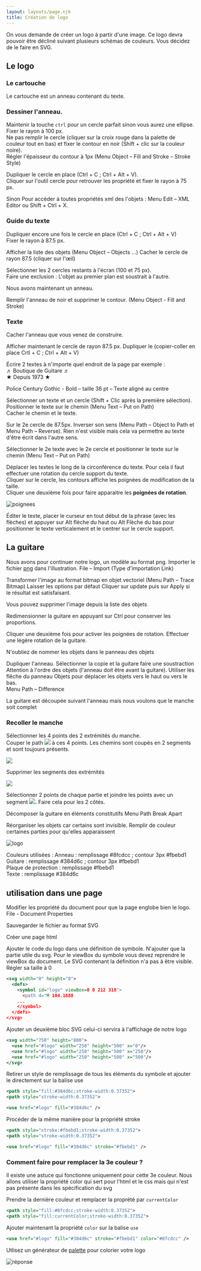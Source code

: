 ```yaml
---
layout: layouts/page.njk
title: Création de logo
---
```


On vous demande de créer un logo à partir d'une image. Ce logo devra pouvoir être décliné suivant plusieurs schémas de couleurs. Vous décidez de le faire en SVG.

## Le logo

### Le cartouche

Le cartouche est un anneau contenant du texte.

### Dessiner l'anneau. 

Maintenir la touche `ctrl` pour un cercle parfait sinon vous aurez une ellipse.\
Fixer le rayon à 100 px.\
Ne pas remplir le cercle (cliquer sur la croix rouge dans la palette de couleur tout en bas) et fixer le contour en noir (Shift + clic sur la couleur noire).\
Régler l'épaisseur du contour à 1px (Menu Object – Fill and Stroke – Stroke Style)


Dupliquer le cercle en place (Ctrl + C ; Ctrl + Alt + V).\
Cliquer sur l'outil cercle pour retrouver les propriété et fixer le rayon à 75 px. 

Sinon Pour accéder à toutes propriétés xml des l'objets : Menu Edit – XML Editor ou Shift + Ctrl + X.

### Guide du texte

Dupliquer encore une fois le cercle en place (Ctrl + C ; Ctrl + Alt + V)\
Fixer le rayon à 87.5 px.

Afficher la liste des objets (Menu Object – Objects …) Cacher le cercle de rayon 87.5 (cliquer sur l'œil)

Sélectionner les 2 cercles restants à l'écran (100 et 75 px).\
Faire une exclusion : L'objet au premier plan est soustrait à l'autre. 

Nous avons maintenant un anneau.

Remplir l'anneau de noir et supprimer le contour. (Menu Object - Fill and Stroke)

### Texte

Cacher l'anneau que vous venez de construire. 

Afficher maintenant le cercle de rayon 87.5 px. Dupliquer le (copier-coller en place Crtl + C ; Ctrl + Alt + V)

Écrire 2 textes à n'importe quel endroit de la page par exemple :\
♬ Boutique de Guitare ♬\
★ Depuis 1973 ★

Police Century Gothic - Bold – taille 36 pt – Texte aligné au centre

Sélectionner un texte et un cercle (Shift + Clic après la première sélection).\
Positionner le texte sur le chemin (Menu Text – Put on Path)\
Cacher le chemin et le texte.

Sur le 2e cercle de 87.5px. Inverser son sens (Menu Path – Object to Path et Menu Path – Reverse). Rien n'est visible mais cela va permettre au texte d'être écrit dans l'autre sens.

Sélectionner le 2e texte avec le 2e cercle et positionner le texte sur le chemin (Menu Text – Put on Path)

Déplacer les textes le long de la circonférence du texte. Pour cela il faut effectuer une rotation du cercle support du texte.\
Cliquer sur le cercle, les contours affiche les poignées de modification de la taille.\
Cliquer une deuxième fois pour faire apparaitre les **poignées de rotation**. 

![poignees](poignees.png)


Éditer le texte, placer le curseur en tout début de la phrase (avec les flèches) et appuyer sur Alt flèche du haut ou Alt Flèche du bas pour positionner le texte verticalement et le centrer sur le cercle support.

## La guitare

Nous avons pour continuer notre logo, un modèle au format png. Importer le fichier [png](guitare.png) dans l'illustration. File – Import (Type d'importation Link)

Transformer l'image au format bitmap en objet vectoriel (Menu Path – Trace Bitmap) Laisser les options par défaut Cliquer sur update puis sur Apply si le résultat est satisfaisant.

Vous pouvez supprimer l'image depuis la liste des objets

Redimensionner la guitare en appuyant sur Ctrl pour conserver les proportions.

Cliquer une deuxième fois pour activer les poignées de rotation. Effectuer une légère rotation de la guitare.

N'oubliez de nommer les objets dans le panneau des objets

Dupliquer l'anneau. Sélectionner la copie et la guitare faire une soustraction
Attention à l'ordre des objets (l'anneau doit être avant la guitare). Utiliser les flêche du panneau Objets pour déplacer les objets vers le haut ou vers le bas.\
Menu Path – Difference

La guitare est découpée suivant l'anneau mais nous voulons que le manche soit complet

### Recoller le manche

Sélectionner les 4 points des 2 extrémités du manche.\
Couper le path ![](couper.png) à ces 4 points. Les chemins sont coupés en 2 segments et sont toujours présents. 

![](extermites.png)

Supprimer les segments des extrémités 

![](segments.png)

Sélectionner 2 points de chaque partie et joindre les points avec un segment ![](joindre.png). Faire cela pour les 2 côtés.

Décomposer la guitare en éléments constitutifs Menu Path Break Apart

Réorganiser les objets car certains sont invisible. Remplir de couleur certaines parties pour qu'elles apparaissent

![logo](logo.png)

Couleurs utilisées :
Anneau : remplissage #8fcdcc ;  contour 3px #fbebd1\
Guitare : remplissage #384d6c ;  contour 3px #fbebd1\
Plaque de protection : remplissage #fbebd1\
Texte : remplissage #384d6c

## utilisation dans une page

Modifier les propriété du document pour que la page englobe bien le logo.\
File - Document Properties

Sauvegarder le fichier au format SVG

Créer une page html

Ajouter le code du logo dans une définition de symbole. N'ajouter que la partie utile du svg.
Pour le viewBox du symbole vous devez reprendre le viewBox du document.
Le SVG contenant la définition n'a pas à être visible. Régler sa taille à 0

```svg
<svg width="0" height="0">
  <defs>
    <symbol id="logo" viewBox=0 0 212 318">
      <path d="M 104.1688
    ...
    </symbol>
  </defs>
</svg>
```
Ajouter un deuxième bloc SVG celui-ci servira à l'affichage de notre logo

```svg
<svg width="750" height="800">
  <use href="#logo" width="250" height="500" x="0"/>
  <use href="#logo" width="250" height="500" x="250"/>
  <use href="#logo" width="250" height="500" x="500"/>
</svg>
```

Retirer un style de remplissage de tous les éléments du symbole et ajouter le directement sur la balise use

```svg
<path style="fill:#384d6c;stroke-width:0.37352">
<path style="stroke-width:0.37352">
```

```svg
<use href="#logo" fill="#384d6c" />
```

Procéder de la même manière pour la propriété stroke

```svg
<path style="stroke:#fbebd1;stroke-width:0.37352">
<path style="stroke-width:0.37352">
```

```svg
<use href="#logo" fill="#384d6c" stroke="#fbebd1" />
```

### Comment faire pour remplacer la 3e couleur ?

Il existe une astuce qui fonctionne uniquement pour cette 3e couleur. Nous allons utiliser la propriété color qui sert pour l'html et le css mais qui n'est pas présente dans les spécification du svg

Prendre la dernière couleur et remplacer la proprété par `currentColor`

```svg
<path style="fill:#8fcdcc;stroke-width:0.37352">
<path style="fill:currentColor;stroke-width:0.37352">
```

Ajouter maintenant la propriété `color` sur la balise `use`

```svg
<use href="#logo" fill="#384d6c" stroke="#fbebd1" color="#8fcdcc" />
```

Utlisez un générateur de [palette](https://coolors.co/) pour colorier votre logo

![réponse](reponse.png)